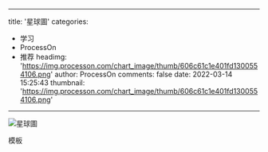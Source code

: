
---
title: '星球圖'
categories: 
 - 学习
 - ProcessOn
 - 推荐
headimg: 'https://img.processon.com/chart_image/thumb/606c61c1e401fd1300554106.png'
author: ProcessOn
comments: false
date: 2022-03-14 15:25:43
thumbnail: 'https://img.processon.com/chart_image/thumb/606c61c1e401fd1300554106.png'
---

<div>   
<img class="thumb" alt="星球圖" src="https://img.processon.com/chart_image/thumb/606c61c1e401fd1300554106.png" referrerpolicy="no-referrer">
<p>模板</p>  
</div>
            